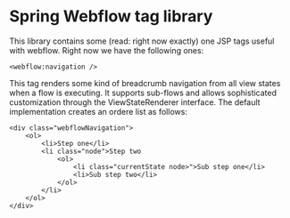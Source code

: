 # Spring Webflow tag library #

This library contains some (read: right now exactly) one JSP tags useful with webflow.
Right now we have the following ones:

	<webflow:navigation />
	
This tag renders some kind of breadcrumb navigation from all view states when a flow 
is executing. It supports sub-flows and allows sophisticated customization through the
ViewStateRenderer interface. The default implementation creates an ordere list as follows:

	<div class="webflowNavigation">
		<ol>
			<li>Step one</li>
			<li class="node">Step two
				<ol>
					<li class="currentState node>">Sub step one</li>
					<li>Sub step two</li>
				</ol>
			</li>
		</ol>
	</div>